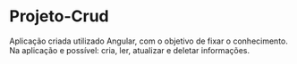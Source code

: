 # Projeto-Crud
Aplicação criada utilizado Angular, com o objetivo de fixar o conhecimento. Na aplicação e possível: cria, ler, atualizar e deletar informações.
